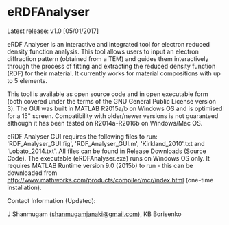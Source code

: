 # eRDFAnalyser
Latest release: v1.0 [05/01/2017]

eRDF Analyser is an interactive and integrated tool for electron reduced density function analysis. This tool allows users to input an electron diffraction pattern (obtained from a TEM) and guides them interactively through the process of fitting and extracting the reduced density function (RDF) for their material. It currently works for material compositions with up to 5 elements.

This tool is available as open source code and in open executable form (both covered under the terms of the GNU General Public License version 3). The GUI was built in MATLAB R2015a/b on Windows OS and is optimised for a 15" screen. Compatibility with older/newer versions is not guaranteed although it has been tested on R2014a-R2016b on Windows/Mac OS. 

eRDF Analyser GUI requires the following files to run: 'RDF_Analyser_GUI.fig', 'RDF_Analyser_GUI.m', 'Kirkland_2010'.txt and 'Lobato_2014.txt'. All files can be found in Release Downloads (Source Code). The executable (eRDFAnalyser.exe) runs on Windows OS only. It requires MATLAB Runtime version 9.0 (2015b) to run - this can be downloaded from http://www.mathworks.com/products/compiler/mcr/index.html (one-time installation).

Contact Information (Updated):

J Shanmugam (shanmugamjanaki@gmail.com),
KB Borisenko
